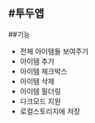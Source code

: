 #투두앱 
--------------------------------

##기능
* 전체 아이템들 보여주기
* 아이템 추가
* 아이템 체크박스
* 아이템 삭제
* 아이템 필더링
* 다크모드 지원
* 로컬스토리지에 저장

